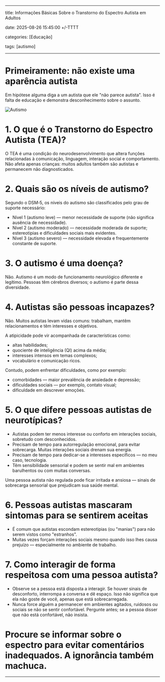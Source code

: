 
---

title: Informações Básicas Sobre o Transtorno do Espectro Autista em Adultos

date: 2025-08-26 15:45:00 +/-TTTT

categories: [Educação]

tags: [autismo]

---

# Primeiramente: não existe uma aparência autista

Em hipótese alguma diga a um autista que ele "não parece autista". Isso é falta de educação e demonstra desconhecimento sobre o assunto.

![Autismo](https://www.startpage.com/av/proxy-image?piurl=https%3A%2F%2Fwww.pngall.com%2Fwp-content%2Fuploads%2F15%2FAutism-PNG-Photos.png&sp=1756233731Te480c49d642d15f65f72f16fa16a7caf6ab8bbafd317837930662857448b1886)

# 1. O que é o Transtorno do Espectro Autista (TEA)?

O TEA é uma condição do neurodesenvolvimento que altera funções relacionadas à comunicação, linguagem, interação social e comportamento. Não afeta apenas crianças: muitos adultos também são autistas e permanecem não diagnosticados.

# 2. Quais são os níveis de autismo?

Segundo o DSM‑5, os níveis do autismo são classificados pelo grau de suporte necessário:

- Nível 1 (autismo leve) — menor necessidade de suporte (não significa ausência de necessidade).  
- Nível 2 (autismo moderado) — necessidade moderada de suporte; estereotipias e dificuldades sociais mais evidentes.  
- Nível 3 (autismo severo) — necessidade elevada e frequentemente constante de suporte.

# 3. O autismo é uma doença?

Não. Autismo é um modo de funcionamento neurológico diferente e legítimo. Pessoas têm cérebros diversos; o autismo é parte dessa diversidade.

# 4. Autistas são pessoas incapazes?

Não. Muitos autistas levam vidas comuns: trabalham, mantêm relacionamentos e têm interesses e objetivos. 

A atipicidade pode vir acompanhada de características como:

- altas habilidades;
- quociente de inteligência (QI) acima da média;
- interesses intensos em temas complexos;
- vocabulário e comunicação ricos.

Contudo, podem enfrentar dificuldades, como por exemplo:

- comorbidades — maior prevalência de ansiedade e depressão;
- dificuldades sociais — por exemplo, contato visual;
- dificuldade em descrever emoções.

# 5. O que difere pessoas autistas de neurotípicas?

- Autistas podem ter menos interesse ou conforto em interações sociais, sobretudo com desconhecidos.  
- Precisam de tempo para autorregulação emocional, para evitar sobrecarga. Muitas interações sociais drenam sua energia.  
- Precisam de tempo para dedicar-se a interesses específicos — no meu caso, tecnologia.  
- Têm sensibilidade sensorial e podem se sentir mal em ambientes barulhentos ou com muitas conversas.

Uma pessoa autista não regulada pode ficar irritada e ansiosa — sinais de sobrecarga sensorial que prejudicam sua saúde mental.

# 6. Pessoas autistas mascaram sintomas para se sentirem aceitas

- É comum que autistas escondam estereotipias (ou "manias") para não serem vistos como "estranhos".  
- Muitas vezes forçam interações sociais mesmo quando isso lhes causa prejuízo — especialmente no ambiente de trabalho.

# 7. Como interagir de forma respeitosa com uma pessoa autista?

- Observe se a pessoa está disposta a interagir. Se houver sinais de desconforto, interrompa a conversa e dê espaço. Isso não significa que ela não goste de você, apenas que está sobrecarregada.  
- Nunca force alguém a permanecer em ambientes agitados, ruidosos ou sociais se não se sentir confortável. Pergunte antes; se a pessoa disser que não está confortável, não insista.  

# Procure se informar sobre o espectro para evitar comentários inadequados.  A ignorância também machuca. 


 
---
